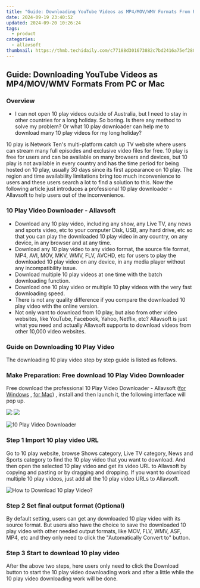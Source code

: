 ```yaml
---
title: "Guide: Downloading YouTube Videos as MP4/MOV/WMV Formats From PC or Mac"
date: 2024-09-19 23:40:52
updated: 2024-09-20 10:26:24
tags:
  - product
categories:
  - allavsoft
thumbnail: https://thmb.techidaily.com/c77188d301673882c7bd2416a75ef28040661515c1abbd2e8895dbfc72318af4.jpg
---
```


## Guide: Downloading YouTube Videos as MP4/MOV/WMV Formats From PC or Mac

### Overview

* I can not open 10 play videos outside of Australia, but I need to stay in other countries for a long holiday. So boring. Is there any method to solve my problem? Or what 10 play downloader can help me to download many 10 play videos for my long holiday?

10 play is Network Ten's multi-platform catch up TV website where users can stream many full episodes and exclusive video files for free. 10 play is free for users and can be available on many browsers and devices, but 10 play is not available in every country and has the time period for being hosted on 10 play, usually 30 days since its first appearance on 10 play. The region and time availability limitations bring too much inconvenience to users and these users search a lot to find a solution to this. Now the following article just introduces a professional 10 play downloader - Allavsoft to help users out of the inconvenience.

### 10 Play Video Downloader - Allavsoft

* Download any 10 play video, including any show, any Live TV, any news and sports video, etc to your computer Disk, USB, any hard drive, etc so that you can play the downloaded 10 play video in any country, on any device, in any browser and at any time.
* Download any 10 play video to any video format, the source file format, MP4, AVI, MOV, MKV, WMV, FLV, AVCHD, etc for users to play the downloaded 10 play video on any device, in any media player without any incompatibility issue.
* Download multiple 10 play videos at one time with the batch downloading function.
* Download one 10 play video or multiple 10 play videos with the very fast downloading speed.
* There is not any quality difference if you compare the downloaded 10 play video with the online version.
* Not only want to download from 10 play, but also from other video websites, like YouTube, Facebook, Yahoo, Netflix, etc? Allavsoft is just what you need and actually Allavsoft supports to download videos from other 10,000 video websites.

### Guide on Downloading 10 Play Video

The downloading 10 play video step by step guide is listed as follows.

### Make Preparation: Free download 10 Play Video Downloader

Free download the professional 10 Play Video Downloader - Allavsoft ([for Windows](https://tools.techidaily.com/allavsoft/products/) , [for Mac](https://tools.techidaily.com/allavsoft/products/)) , install and then launch it, the following interface will pop up.

[![](https://www.allavsoft.com/how-to/../images/how-to/free-download-win.jpg)](https://tools.techidaily.com/allavsoft/products/) [![](https://www.allavsoft.com/how-to/../images/how-to/free-download-mac.jpg)](https://tools.techidaily.com/allavsoft/products/)

![10 Play Video Downloader](https://www.allavsoft.com/how-to/../images/allavsoft/screen-shot-600.jpg)

### Step 1 Import 10 play video URL

Go to 10 play website, browse Shows category, Live TV category, News and Sports category to find the 10 play video that you want to download. And then open the selected 10 play video and get its video URL to Allavsoft by copying and pasting or by dragging and dropping. If you want to download multiple 10 play videos, just add all the 10 play video URLs to Allavsoft.

![How to Download 10 play Video?](https://www.allavsoft.com/how-to/../images/how-to/download-rtmp-video/download-rtmp-video.jpg)

### Step 2 Set final output format (Optional)

By default setting, users can get any downloaded 10 play video with its source format. But users also have the choice to save the downloaded 10 play video with other needed output formats, like MOV, FLV, WMV, ASF, MP4, etc and they only need to click the "Automatically Convert to" button.

### Step 3 Start to download 10 play video

After the above two steps, here users only need to click the Download button to start the 10 play video downloading work and after a little while the 10 play video downloading work will be done.

<ins class="adsbygoogle"
     style="display:block"
     data-ad-format="autorelaxed"
     data-ad-client="ca-pub-7571918770474297"
     data-ad-slot="1223367746"></ins>



<ins class="adsbygoogle"
     style="display:block"
     data-ad-client="ca-pub-7571918770474297"
     data-ad-slot="8358498916"
     data-ad-format="auto"
     data-full-width-responsive="true"></ins>

